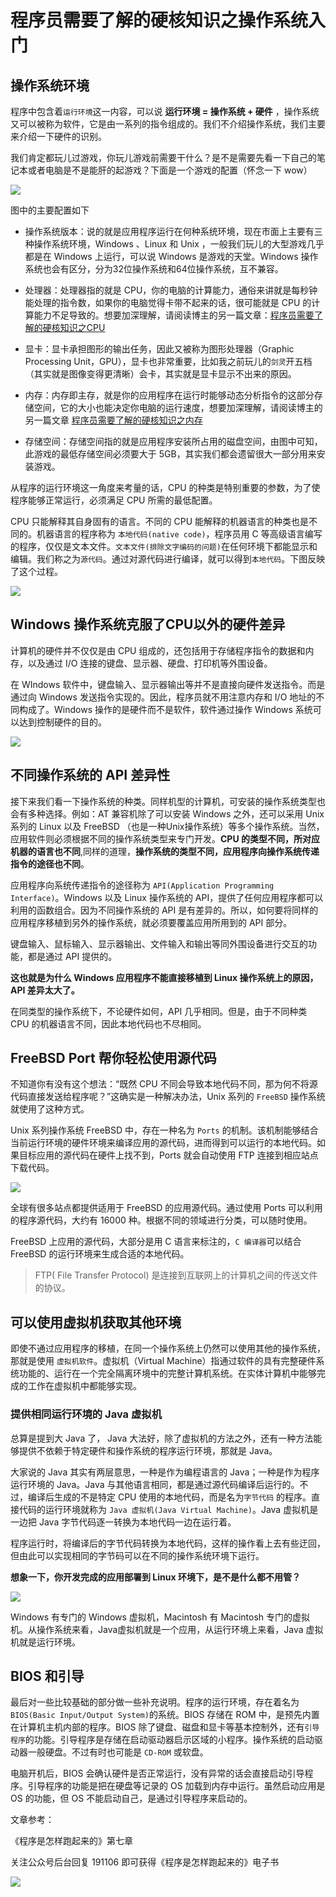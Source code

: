 # 程序员需要了解的硬核知识之操作系统入门

## 操作系统环境

程序中包含着`运行环境`这一内容，可以说 **运行环境 = 操作系统 + 硬件** ，操作系统又可以被称为软件，它是由一系列的指令组成的。我们不介绍操作系统，我们主要来介绍一下硬件的识别。

我们肯定都玩儿过游戏，你玩儿游戏前需要干什么？是不是需要先看一下自己的笔记本或者电脑是不是能肝的起游戏？下面是一个游戏的配置（怀念一下 wow）

![](https://img2020.cnblogs.com/blog/1515111/202006/1515111-20200606161923139-1993379732.png)

图中的主要配置如下

* 操作系统版本：说的就是应用程序运行在何种系统环境，现在市面上主要有三种操作系统环境，Windows 、Linux 和 Unix ，一般我们玩儿的大型游戏几乎都是在 Windows 上运行，可以说 Windows 是游戏的天堂。Windows 操作系统也会有区分，分为32位操作系统和64位操作系统，互不兼容。
* 处理器：处理器指的就是 CPU，你的电脑的计算能力，通俗来讲就是每秒钟能处理的指令数，如果你的电脑觉得卡带不起来的话，很可能就是 CPU 的计算能力不足导致的。想要加深理解，请阅读博主的另一篇文章：[程序员需要了解的硬核知识之CPU](https://mp.weixin.qq.com/s?__biz=MzU2NDg0OTgyMA==&mid=2247484585&idx=1&sn=0d6c3ccf8cc5bec2fea80eb437213801&chksm=fc45f95acb32704c7dcc952a803e88e8a9b0e67c86d8c27abf4e6c776e48b1fcd770dd2dcc8d&token=653889808&lang=zh_CN#rd)

* 显卡：显卡承担图形的输出任务，因此又被称为图形处理器（Graphic Processing Unit，GPU），显卡也非常重要，比如我之前玩儿的`剑灵`开五档（其实就是图像变得更清晰）会卡，其实就是显卡显示不出来的原因。
* 内存：内存即主存，就是你的应用程序在运行时能够动态分析指令的这部分存储空间，它的大小也能决定你电脑的运行速度，想要加深理解，请阅读博主的另一篇文章 [程序员需要了解的硬核知识之内存](https://mp.weixin.qq.com/s?__biz=MzU2NDg0OTgyMA==&mid=2247484617&idx=1&sn=497af1daab7bba6b44ca291194c56621&chksm=fc45f93acb32702c5bc8575f7830f2b585952e31e62af3d73867c42360a2f538ae779452eb52&token=653889808&lang=zh_CN#rd)

* 存储空间：存储空间指的就是应用程序安装所占用的磁盘空间，由图中可知，此游戏的最低存储空间必须要大于 5GB，其实我们都会遗留很大一部分用来安装游戏。

从程序的运行环境这一角度来考量的话，CPU 的种类是特别重要的参数，为了使程序能够正常运行，必须满足 CPU 所需的最低配置。

CPU 只能解释其自身固有的语言。不同的 CPU 能解释的机器语言的种类也是不同的。机器语言的程序称为 `本地代码(native code)`，程序员用 C 等高级语言编写的程序，仅仅是文本文件。`文本文件(排除文字编码的问题)`在任何环境下都能显示和编辑。我们称之为`源代码`。通过对源代码进行编译，就可以得到`本地代码`。下图反映了这个过程。

![](https://img2020.cnblogs.com/blog/1515111/202006/1515111-20200606161935966-560804756.png)

## Windows 操作系统克服了CPU以外的硬件差异

计算机的硬件并不仅仅是由 CPU 组成的，还包括用于存储程序指令的数据和内存，以及通过 I/O 连接的键盘、显示器、硬盘、打印机等外围设备。

在 WIndows 软件中，键盘输入、显示器输出等并不是直接向硬件发送指令。而是通过向 Windows 发送指令实现的。因此，程序员就不用注意内存和 I/O 地址的不同构成了。Windows 操作的是硬件而不是软件，软件通过操作 Windows 系统可以达到控制硬件的目的。

![](https://img2020.cnblogs.com/blog/1515111/202006/1515111-20200606161959278-1404869887.png)

## 不同操作系统的 API 差异性

接下来我们看一下操作系统的种类。同样机型的计算机，可安装的操作系统类型也会有多种选择。例如：AT 兼容机除了可以安装 Windows 之外，还可以采用 Unix 系列的 Linux 以及 FreeBSD （也是一种Unix操作系统）等多个操作系统。当然，应用软件则必须根据不同的操作系统类型来专门开发。**CPU 的类型不同，所对应机器的语言也不同**,同样的道理，**操作系统的类型不同，应用程序向操作系统传递指令的途径也不同**。

应用程序向系统传递指令的途径称为 `API(Application Programming Interface)`。Windows 以及 Linux 操作系统的 API，提供了任何应用程序都可以利用的函数组合。因为不同操作系统的 API 是有差异的。所以，如何要将同样的应用程序移植到另外的操作系统，就必须要覆盖应用所用到的 API 部分。

键盘输入、鼠标输入、显示器输出、文件输入和输出等同外围设备进行交互的功能，都是通过 API 提供的。

**这也就是为什么 Windows 应用程序不能直接移植到 Linux 操作系统上的原因，API 差异太大了。**

在同类型的操作系统下，不论硬件如何，API 几乎相同。但是，由于不同种类 CPU 的机器语言不同，因此本地代码也不尽相同。

## FreeBSD Port 帮你轻松使用源代码

不知道你有没有这个想法：“既然 CPU 不同会导致本地代码不同，那为何不将源代码直接发送给程序呢？”这确实是一种解决办法，Unix 系列的 `FreeBSD` 操作系统就使用了这种方式。

Unix 系列操作系统 FreeBSD 中，存在一种名为 `Ports` 的机制。该机制能够结合当前运行环境的硬件环境来编译应用的源代码，进而得到可以运行的本地代码。如果目标应用的源代码在硬件上找不到，Ports 就会自动使用 FTP 连接到相应站点下载代码。

![](https://img2020.cnblogs.com/blog/1515111/202006/1515111-20200606162009461-652822969.png)

全球有很多站点都提供适用于 FreeBSD 的应用源代码。通过使用 Ports 可以利用的程序源代码，大约有 16000 种。根据不同的领域进行分类，可以随时使用。

FreeBSD 上应用的源代码，大部分是用 C 语言来标注的，`C 编译器`可以结合 FreeBSD 的运行环境来生成合适的本地代码。

>FTP( File Transfer Protocol) 是连接到互联网上的计算机之间的传送文件的协议。

## 可以使用虚拟机获取其他环境

即使不通过应用程序的移植，在同一个操作系统上仍然可以使用其他的操作系统，那就是使用 `虚拟机软件`。虚拟机（Virtual Machine）指通过软件的具有完整硬件系统功能的、运行在一个完全隔离环境中的完整计算机系统。在实体计算机中能够完成的工作在虚拟机中都能够实现。

### 提供相同运行环境的 Java 虚拟机

总算是提到大 Java 了， Java 大法好，除了虚拟机的方法之外，还有一种方法能够提供不依赖于特定硬件和操作系统的程序运行环境，那就是 Java。

大家说的 Java 其实有两层意思，一种是作为编程语言的 Java；一种是作为程序运行环境的 Java。Java 与其他语言相同，都是通过源代码编译后运行的。不过，编译后生成的不是特定 CPU 使用的本地代码，而是名为`字节代码` 的程序。直接代码的运行环境就称为 `Java 虚拟机(Java Virtual Machine)`。Java 虚拟机是一边把 Java 字节代码逐一转换为本地代码一边在运行着。

程序运行时，将编译后的字节代码转换为本地代码，这样的操作看上去有些迂回，但由此可以实现相同的字节码可以在不同的操作系统环境下运行。

**想象一下，你开发完成的应用部署到 Linux 环境下，是不是什么都不用管？**

![](https://img2020.cnblogs.com/blog/1515111/202006/1515111-20200606162023866-1888288603.png)

Windows 有专门的 Windows 虚拟机，Macintosh 有 Macintosh 专门的虚拟机。从操作系统来看，Java虚拟机就是一个应用，从运行环境上来看，Java 虚拟机就是运行环境。

## BIOS 和引导

最后对一些比较基础的部分做一些补充说明。程序的运行环境，存在着名为 `BIOS(Basic Input/Output System)`的系统。BIOS 存储在 ROM 中，是预先内置在计算机主机内部的程序。BIOS 除了键盘、磁盘和显卡等基本控制外，还有`引导程序`的功能。引导程序是存储在启动驱动器启示区域的小程序。操作系统的启动驱动器一般硬盘。不过有时也可能是 `CD-ROM` 或软盘。

电脑开机后，BIOS 会确认硬件是否正常运行，没有异常的话会直接启动引导程序。引导程序的功能是把在硬盘等记录的 OS 加载到内存中运行。虽然启动应用是 OS 的功能，但 OS 不能启动自己，是通过引导程序来启动的。



文章参考：

《程序是怎样跑起来的》第七章

关注公众号后台回复 191106 即可获得《程序是怎样跑起来的》电子书

![](https://img2018.cnblogs.com/blog/1515111/201911/1515111-20191113210249969-1048272462.png)